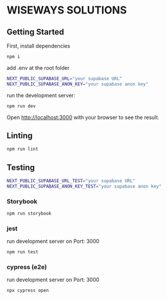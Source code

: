 # WISEWAYS SOLUTIONS

## Getting Started

First, install dependencies

```bash
npm i
```

add .env at the root folder

```bash
NEXT_PUBLIC_SUPABASE_URL="your supabase URL"
NEXT_PUBLIC_SUPABASE_ANON_KEY="your supabase anon key"
```

run the development server:

```bash
npm run dev
```

Open [http://localhost:3000](http://localhost:3000) with your browser to see the result.

## Linting

```bash
npm run lint
```

## Testing

```bash
NEXT_PUBLIC_SUPABASE_URL_TEST="your supabase URL"
NEXT_PUBLIC_SUPABASE_ANON_KEY_TEST="your supabase anon key"
```

### Storybook

```bash
npm run storybook
```

### jest

run development server on Port: 3000

```bash
npm run test
```

### cypress (e2e)

run development server on Port: 3000

```bash
npx cypress open
```
